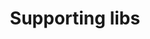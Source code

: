 ---
title: Supporting libs
weight: 3
description: >-
  Here, you’ll find all the information you need to start using Beagle Helpers.
---